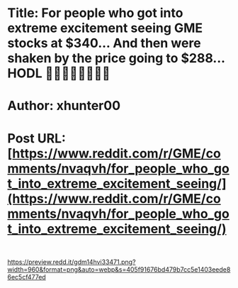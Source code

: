 # Title: For people who got into extreme excitement seeing GME stocks at $340... And then were shaken by the price going to $288... HODL 🚀🚀🚀🚀🚀🚀🚀🚀
# Author: xhunter00
# Post URL: [https://www.reddit.com/r/GME/comments/nvaqvh/for_people_who_got_into_extreme_excitement_seeing/](https://www.reddit.com/r/GME/comments/nvaqvh/for_people_who_got_into_extreme_excitement_seeing/)


&#x200B;

https://preview.redd.it/gdm14hvi33471.png?width=960&format=png&auto=webp&s=405f91676bd479b7cc5e1403eede86ec5cf477ed